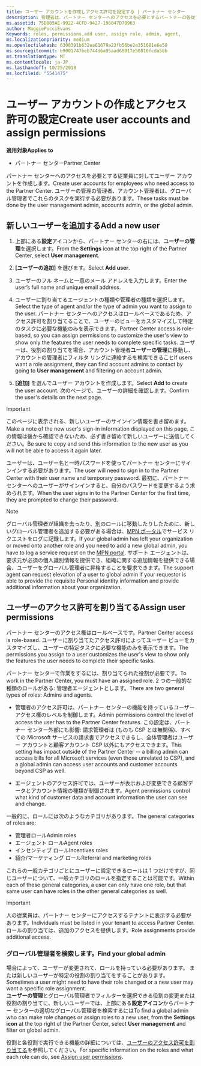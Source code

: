 ```yaml
---
title: ユーザー アカウントを作成しアクセス許可を設定する | パートナー センター
description: 管理者は、パートナー センターへのアクセスを必要とするパートナーの各従業員に対してユーザー アカウントを作成します。
ms.assetid: 75D805AE-9922-4CFD-9427-196047D70963
author: MaggiePucciEvans
Keywords: roles, permissions,add user, assign role, admin, agent,
ms.localizationpriority: medium
ms.openlocfilehash: 6308391b632ea61679a23fb56be2e351681e6e59
ms.sourcegitcommit: b9001747beb744d6a95aad68017e50816fcda58b
ms.translationtype: MT
ms.contentlocale: ja-JP
ms.lasthandoff: 10/25/2018
ms.locfileid: "5541475"
---
```

# <a name="create-user-accounts-and-assign-permissions"></a><span data-ttu-id="6ece0-103">ユーザー アカウントの作成とアクセス許可の設定</span><span class="sxs-lookup"><span data-stu-id="6ece0-103">Create user accounts and assign permissions</span></span>

**<span data-ttu-id="6ece0-104">適用対象</span><span class="sxs-lookup"><span data-stu-id="6ece0-104">Applies to</span></span>**

-  <span data-ttu-id="6ece0-105">パートナー センター</span><span class="sxs-lookup"><span data-stu-id="6ece0-105">Partner Center</span></span>

<span data-ttu-id="6ece0-106">パートナー センターへのアクセスを必要とする従業員に対してユーザー アカウントを作成します。</span><span class="sxs-lookup"><span data-stu-id="6ece0-106">Create user accounts for employees who need access to the Partner Center.</span></span> <span data-ttu-id="6ece0-107">ユーザーの管理の管理者、アカウント管理者は、グローバル管理者でこれらのタスクを実行する必要があります。</span><span class="sxs-lookup"><span data-stu-id="6ece0-107">These tasks must be done by the user management admin, accounts admin, or the global admin.</span></span> 


## <a name="add-a-new-user"></a><span data-ttu-id="6ece0-108">新しいユーザーを追加する</span><span class="sxs-lookup"><span data-stu-id="6ece0-108">Add a new user</span></span>

1. <span data-ttu-id="6ece0-109">上部にある**設定**アイコンから、パートナー センターの右には、**ユーザーの管理**を選択します。</span><span class="sxs-lookup"><span data-stu-id="6ece0-109">From the **Settings** icon at the top right of the Partner Center, select **User management**.</span></span>

2.  <span data-ttu-id="6ece0-110">**[ユーザーの追加]** を選びます。</span><span class="sxs-lookup"><span data-stu-id="6ece0-110">Select **Add user**.</span></span>

3.  <span data-ttu-id="6ece0-111">ユーザーのフル ネームと一意のメール アドレスを入力します。</span><span class="sxs-lookup"><span data-stu-id="6ece0-111">Enter the user’s full name and unique email address.</span></span>

4.  <span data-ttu-id="6ece0-112">ユーザーに割り当てるエージェントの種類や管理者の種類を選択します。</span><span class="sxs-lookup"><span data-stu-id="6ece0-112">Select the type of agent and/or the type of admin you want to assign to the user.</span></span> <span data-ttu-id="6ece0-113">パートナー センターへのアクセスはロールベースであるため、アクセス許可を割り当てることで、ユーザーのビューをカスタマイズして特定のタスクに必要な機能のみを表示できます。</span><span class="sxs-lookup"><span data-stu-id="6ece0-113">Partner Center access is role-based, so you can assign permissions to customize the user's view to show only the features the user needs to complete specific tasks.</span></span>  <span data-ttu-id="6ece0-114">ユーザーは、役割の割り当てを場合、アカウント管理者**ユーザーの管理**に移動し、アカウントの管理者にフィルタ リングに連絡するを検索できること</span><span class="sxs-lookup"><span data-stu-id="6ece0-114">If users want a role assignment, they can find account admins to contact by going to **User management** and filtering on account admin.</span></span>

5.  <span data-ttu-id="6ece0-115">**[追加]** を選んでユーザー アカウントを作成します。</span><span class="sxs-lookup"><span data-stu-id="6ece0-115">Select **Add** to create the user account.</span></span> <span data-ttu-id="6ece0-116">次のページで、ユーザーの詳細を確認します。</span><span class="sxs-lookup"><span data-stu-id="6ece0-116">Confirm the user's details on the next page.</span></span>

> [!IMPORTANT]  
> <span data-ttu-id="6ece0-117">このページに表示される、新しいユーザーのサインイン情報を書き留めます。</span><span class="sxs-lookup"><span data-stu-id="6ece0-117">Make a note of the new user's sign-in information displayed on this page.</span></span> <span data-ttu-id="6ece0-118">この情報は後から確認できないため、必ず書き留めて新しいユーザーに送信してください。</span><span class="sxs-lookup"><span data-stu-id="6ece0-118">Be sure to copy and send this information to the new user as you will not be able to access it again later.</span></span> 

<span data-ttu-id="6ece0-119">ユーザーは、ユーザー名と一時パスワードを使ってパートナー センターにサインインする必要があります。</span><span class="sxs-lookup"><span data-stu-id="6ece0-119">The user will need to sign in to the Partner Center with their user name and temporary password.</span></span> <span data-ttu-id="6ece0-120">最初に、パートナー センターへのユーザーがサインインすると、自分のパスワードを変更するよう求められます。</span><span class="sxs-lookup"><span data-stu-id="6ece0-120">When the user signs in to the Partner Center for the first time, they are prompted to change their password.</span></span> 

> [!NOTE]  
>  <span data-ttu-id="6ece0-121">グローバル管理者が組織を去ったり、別のロールに移動したりしたために、新しいグローバル管理者を追加する必要がある場合は、[MPN ポータル](https://partner.microsoft.com/support)でサービス リクエストをログに記録します。</span><span class="sxs-lookup"><span data-stu-id="6ece0-121">If your global admin has left your organization or moved onto another role and you need to add a new global admin, you have to log a service request on the [MPN portal](https://partner.microsoft.com/support).</span></span> <span data-ttu-id="6ece0-122">サポート エージェントは、要求元が必須の個人識別情報を提供でき、組織に関する追加情報を提供できる場合、ユーザーをグローバル管理者に昇格することを要求できます。</span><span class="sxs-lookup"><span data-stu-id="6ece0-122">The support agent can request elevation of a user to global admin if your requestor is able to provide the requisite Personal identity information and provide additional information about your organization.</span></span>

## <a name="assign-user-permissions"></a><span data-ttu-id="6ece0-123">ユーザーのアクセス許可を割り当てる</span><span class="sxs-lookup"><span data-stu-id="6ece0-123">Assign user permissions</span></span>

<span data-ttu-id="6ece0-124">パートナー センターのアクセス権はロールベースです。</span><span class="sxs-lookup"><span data-stu-id="6ece0-124">Partner Center access is role-based.</span></span> <span data-ttu-id="6ece0-125">ユーザーに割り当てたアクセス許可によってユーザー ビューをカスタマイズし、ユーザーの特定タスクに必要な機能のみを表示できます。</span><span class="sxs-lookup"><span data-stu-id="6ece0-125">The permissions you assign to a user customizes the user's view to show only the features the user needs to complete their specific tasks.</span></span> 

<span data-ttu-id="6ece0-126">パートナー センターで作業をするには、割り当てられた役割が必要です。</span><span class="sxs-lookup"><span data-stu-id="6ece0-126">To work in the Partner Center, you must have an assigned role.</span></span>  <span data-ttu-id="6ece0-127">2 つの一般的な種類のロールがある: 管理者エージェントとします。</span><span class="sxs-lookup"><span data-stu-id="6ece0-127">There are two general types of roles: Admins and agents.</span></span>

- <span data-ttu-id="6ece0-128">管理者のアクセス許可は、パートナー センターの機能を持っているユーザー アクセス権のレベルを制御します。</span><span class="sxs-lookup"><span data-stu-id="6ece0-128">Admin permissions control the level of access the user has to the Partner Center features.</span></span> <span data-ttu-id="6ece0-129">この設定は、パートナー センター外部にも影響: 請求管理者は (ものも CSP とは無関係)、すべての Microsoft サービスの請求書でアクセスできるし、全体管理者はユーザー アカウントと顧客アカウント CSP 以外にもアクセスできます。</span><span class="sxs-lookup"><span data-stu-id="6ece0-129">This setting has impact outside of the Partner Center -- a billing admin can access bills for all Microsoft services (even those unrelated to CSP), and a global admin can access user accounts and customer accounts beyond CSP as well.</span></span>

- <span data-ttu-id="6ece0-130">エージェントのアクセス許可では、ユーザーが表示および変更できる顧客データとアカウント情報の種類が制御されます。</span><span class="sxs-lookup"><span data-stu-id="6ece0-130">Agent permissions control what kind of customer data and account information the user can see and change.</span></span>
    
<span data-ttu-id="6ece0-131">一般的に、ロールには次のようなカテゴリがあります。</span><span class="sxs-lookup"><span data-stu-id="6ece0-131">The general categories of roles are:</span></span> 
- <span data-ttu-id="6ece0-132">管理者ロール</span><span class="sxs-lookup"><span data-stu-id="6ece0-132">Admin roles</span></span>
- <span data-ttu-id="6ece0-133">エージェント ロール</span><span class="sxs-lookup"><span data-stu-id="6ece0-133">Agent roles</span></span>
- <span data-ttu-id="6ece0-134">インセンティブ ロール</span><span class="sxs-lookup"><span data-stu-id="6ece0-134">Incentives roles</span></span>
- <span data-ttu-id="6ece0-135">紹介/マーケティング ロール</span><span class="sxs-lookup"><span data-stu-id="6ece0-135">Referral and marketing roles</span></span>


<span data-ttu-id="6ece0-136">これらの一般カテゴリごとにユーザーに設定できるロールは 1 つだけですが、同じユーザーについて、一般カテゴリのロールを指定することは可能です。</span><span class="sxs-lookup"><span data-stu-id="6ece0-136">Within each of these general categories, a user can only have one role, but that same user can have roles in the other general categories as well.</span></span> 

>[!Important]
><span data-ttu-id="6ece0-137">人の従業員は、パートナー センターにアクセスするテナントに表示する必要があります。</span><span class="sxs-lookup"><span data-stu-id="6ece0-137">Individuals must be listed in your tenant to access Partner Center.</span></span> <span data-ttu-id="6ece0-138">ロールの割り当ては、追加のアクセスを提供します。</span><span class="sxs-lookup"><span data-stu-id="6ece0-138">Role assignments provide additional access.</span></span>


### <a name="find-your-global-admin"></a><span data-ttu-id="6ece0-139">グローバル管理者を検索します。</span><span class="sxs-lookup"><span data-stu-id="6ece0-139">Find your global admin</span></span>

<span data-ttu-id="6ece0-140">場合によって、ユーザーが変更されて、ロールを持っている必要があります。 または新しいユーザーが特定の役割の割り当てをすることがあります。</span><span class="sxs-lookup"><span data-stu-id="6ece0-140">Sometimes a user might need to have their role changed or a new user may want a specific role assignment.</span></span>  
<span data-ttu-id="6ece0-141">**ユーザーの管理**とグローバル管理者でフィルターを選択できる役割の変更または役割の割り当てに、新しいユーザーでは、上部にある**設定アイコン**からパートナー センターの適切なグローバル管理者を検索するには</span><span class="sxs-lookup"><span data-stu-id="6ece0-141">To find a global admin who can make role changes or assign roles to a new user, from the **Settings icon** at the top right of the Partner Center, select **User management** and filter on global admin.</span></span> 

<span data-ttu-id="6ece0-142">役割と各役割で実行できる機能の詳細については、[ユーザーのアクセス許可を割り当てる](permissions-overview.md)を参照してください。</span><span class="sxs-lookup"><span data-stu-id="6ece0-142">For specific information on the roles and what each role can do, see [Assign user permissions](permissions-overview.md).</span></span>





